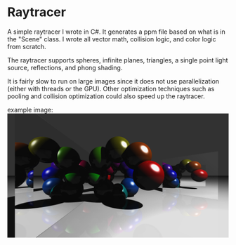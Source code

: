 # Raytracer
A simple raytracer I wrote in C#. It generates a ppm file based on what is in the "Scene" class. I wrote all vector math, collision logic, and color logic from scratch.

The raytracer supports spheres, infinite planes, triangles, a single point light source, reflections, and phong shading.

It is fairly slow to run on large images since it does not use parallelization (either with threads or the GPU). Other optimization techniques such as pooling and collision optimization could also speed up the raytracer.

example image:
![alt text](https://github.com/DoctorLugubrious/Raytracer/blob/master/Raytracer/result.png?raw=true)
